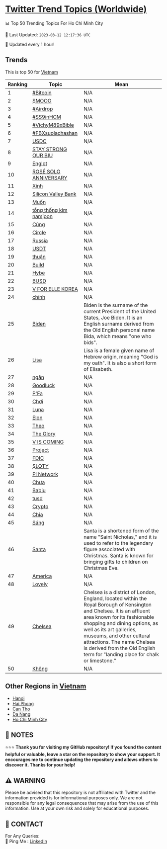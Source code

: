 [Twitter Trend Topics (Worldwide)](https://github.com/ErcinDedeoglu/Twitter-Trend-Topics)
==========


📊 Top 50 Trending Topics For Ho Chi Minh City

📆 Last Updated: `2023-03-12 12:17:36 UTC`

🔧 Updated every 1 hour!


## Trends

This is top 50 for [Vietnam](</Vietnam>)

| Ranking | Topic | Mean |
| ------- | ------------ | ------------ |
| 1 | [#Bitcoin](http://twitter.com/search?q=%23Bitcoin) | N/A |
| 2 | [$MOOO](http://twitter.com/search?q=%24MOOO) | N/A |
| 3 | [#Airdrop](http://twitter.com/search?q=%23Airdrop) | N/A |
| 4 | [#SS9inHCM](http://twitter.com/search?q=%23SS9inHCM) | N/A |
| 5 | [#VichyM89xBible](http://twitter.com/search?q=%23VichyM89xBible) | N/A |
| 6 | [#FBXsuolachashan](http://twitter.com/search?q=%23FBXsuolachashan) | N/A |
| 7 | [USDC](http://twitter.com/search?q=USDC) | N/A |
| 8 | [STAY STRONG OUR BIU](http://twitter.com/search?q=STAY+STRONG+OUR+BIU) | N/A |
| 9 | [Englot](http://twitter.com/search?q=Englot) | N/A |
| 10 | [ROSÉ SOLO ANNIVERSARY](http://twitter.com/search?q=ROS%c3%89+SOLO+ANNIVERSARY) | N/A |
| 11 | [Xinh](http://twitter.com/search?q=Xinh) | N/A |
| 12 | [Silicon Valley Bank](http://twitter.com/search?q=Silicon+Valley+Bank) | N/A |
| 13 | [Muốn](http://twitter.com/search?q=Mu%e1%bb%91n) | N/A |
| 14 | [tổng thống kim namjoon](http://twitter.com/search?q=t%e1%bb%95ng+th%e1%bb%91ng+kim+namjoon) | N/A |
| 15 | [Cũng](http://twitter.com/search?q=C%c5%a9ng) | N/A |
| 16 | [Circle](http://twitter.com/search?q=Circle) | N/A |
| 17 | [Russia](http://twitter.com/search?q=Russia) | N/A |
| 18 | [USDT](http://twitter.com/search?q=USDT) | N/A |
| 19 | [thuận](http://twitter.com/search?q=thu%e1%ba%adn) | N/A |
| 20 | [Build](http://twitter.com/search?q=Build) | N/A |
| 21 | [Hybe](http://twitter.com/search?q=Hybe) | N/A |
| 22 | [BUSD](http://twitter.com/search?q=BUSD) | N/A |
| 23 | [V FOR ELLE KOREA](http://twitter.com/search?q=V+FOR+ELLE+KOREA) | N/A |
| 24 | [chính](http://twitter.com/search?q=ch%c3%adnh) | N/A |
| 25 | [Biden](http://twitter.com/search?q=Biden) | Biden is the surname of the current President of the United States, Joe Biden. It is an English surname derived from the Old English personal name Bida, which means "one who bids". |
| 26 | [Lisa](http://twitter.com/search?q=Lisa) | Lisa is a female given name of Hebrew origin, meaning "God is my oath". It is also a short form of Elisabeth. |
| 27 | [ngân](http://twitter.com/search?q=ng%c3%a2n) | N/A |
| 28 | [Goodluck](http://twitter.com/search?q=Goodluck) | N/A |
| 29 | [P'Fa](http://twitter.com/search?q=P%27Fa) | N/A |
| 30 | [Chơi](http://twitter.com/search?q=Ch%c6%a1i) | N/A |
| 31 | [Luna](http://twitter.com/search?q=Luna) | N/A |
| 32 | [Elon](http://twitter.com/search?q=Elon) | N/A |
| 33 | [Theo](http://twitter.com/search?q=Theo) | N/A |
| 34 | [The Glory](http://twitter.com/search?q=The+Glory) | N/A |
| 35 | [V IS COMING](http://twitter.com/search?q=V+IS+COMING) | N/A |
| 36 | [Project](http://twitter.com/search?q=Project) | N/A |
| 37 | [FDIC](http://twitter.com/search?q=FDIC) | N/A |
| 38 | [$LQTY](http://twitter.com/search?q=%24LQTY) | N/A |
| 39 | [Pi Network](http://twitter.com/search?q=Pi+Network) | N/A |
| 40 | [Chưa](http://twitter.com/search?q=Ch%c6%b0a) | N/A |
| 41 | [Babiu](http://twitter.com/search?q=Babiu) | N/A |
| 42 | [tusd](http://twitter.com/search?q=tusd) | N/A |
| 43 | [Crypto](http://twitter.com/search?q=Crypto) | N/A |
| 44 | [Chia](http://twitter.com/search?q=Chia) | N/A |
| 45 | [Sáng](http://twitter.com/search?q=S%c3%a1ng) | N/A |
| 46 | [Santa](http://twitter.com/search?q=Santa) | Santa is a shortened form of the name "Saint Nicholas," and it is used to refer to the legendary figure associated with Christmas. Santa is known for bringing gifts to children on Christmas Eve. |
| 47 | [America](http://twitter.com/search?q=America) | N/A |
| 48 | [Lovely](http://twitter.com/search?q=Lovely) | N/A |
| 49 | [Chelsea](http://twitter.com/search?q=Chelsea) | Chelsea is a district of London, England, located within the Royal Borough of Kensington and Chelsea. It is an affluent area known for its fashionable shopping and dining options, as well as its art galleries, museums, and other cultural attractions. The name Chelsea is derived from the Old English term for "landing place for chalk or limestone." |
| 50 | [Không](http://twitter.com/search?q=Kh%c3%b4ng) | N/A |



## Other Regions in [Vietnam](</Vietnam>)

* [Hanoi](</Vietnam/Hanoi.md>)
* [Hai Phong](</Vietnam/Hai Phong.md>)
* [Can Tho](</Vietnam/Can Tho.md>)
* [Da Nang](</Vietnam/Da Nang.md>)
* [Ho Chi Minh City](</Vietnam/Ho Chi Minh City.md>)



## 📝 NOTES

⭐⭐⭐ **Thank you for visiting my GitHub repository! If you found the content helpful or valuable, leave a star on the repository to show your support. It encourages me to continue updating the repository and allows others to discover it. Thanks for your help!**


## ⚠️ WARNING

Please be advised that this repository is not affiliated with Twitter and the information provided is for informational purposes only. We are not responsible for any legal consequences that may arise from the use of this information. Use at your own risk and solely for educational purposes.


## 📨 CONTACT

 For Any Queries:  
            🏓 Ping Me : [LinkedIn](https://www.linkedin.com/in/ercindedeoglu/)
